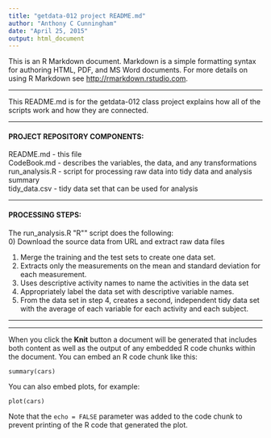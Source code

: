 ```yaml
---
title: "getdata-012 project README.md"
author: "Anthony C Cunningham"
date: "April 25, 2015"
output: html_document
---
```

This is an R Markdown document. Markdown is a simple formatting syntax for authoring HTML, PDF, and MS Word documents. For more details on using R Markdown see <http://rmarkdown.rstudio.com>.
***
This README.md is for the getdata-012 class project explains how all of the scripts work and how they are connected.

***
#### PROJECT REPOSITORY COMPONENTS:
README.md - this file  
CodeBook.md - describes the variables, the data, and any transformations  
run_analysis.R - script for processing raw data into tidy data and analysis summary  
tidy_data.csv - tidy data set that can be used for analysis  

***
#### PROCESSING STEPS:
The run_analysis.R "R"" script does the following:  
0) Download the source data from URL and extract raw data files
1) Merge the training and the test sets to create one data set.  
2) Extracts only the measurements on the mean and standard deviation for each measurement.  
3) Uses descriptive activity names to name the activities in the data set  
4) Appropriately label the data set with descriptive variable names.  
5) From the data set in step 4, creates a second, independent tidy data set with the average of each variable for each activity and each subject.  

***
---
When you click the **Knit** button a document will be generated that includes both content as well as the output of any embedded R code chunks within the document. You can embed an R code chunk like this:

```{r}
summary(cars)
```

You can also embed plots, for example:

```{r, echo=FALSE}
plot(cars)
```

Note that the `echo = FALSE` parameter was added to the code chunk to prevent printing of the R code that generated the plot.
